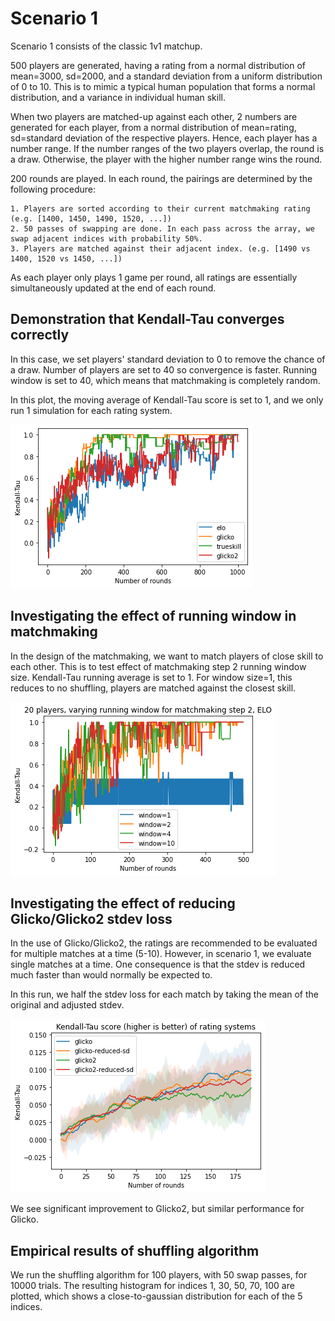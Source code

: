 # Scenario 1

Scenario 1 consists of the classic 1v1 matchup. 

500 players are generated, having a rating from a normal distribution of mean=3000, sd=2000, and a standard deviation from a uniform distribution of 0 to 10. This is to mimic a typical human population that forms a normal distribution, and a variance in individual human skill.

When two players are matched-up against each other, 2 numbers are generated for each player, from a normal distribution of mean=rating, sd=standard deviation of the respective players. Hence, each player has a number range. If the number ranges of the two players overlap, the round is a draw. Otherwise, the player with the higher number range wins the round.

200 rounds are played. In each round, the pairings are determined by the following procedure:

```
1. Players are sorted according to their current matchmaking rating (e.g. [1400, 1450, 1490, 1520, ...])
2. 50 passes of swapping are done. In each pass across the array, we swap adjacent indices with probability 50%.
3. Players are matched against their adjacent index. (e.g. [1490 vs 1400, 1520 vs 1450, ...])
```

As each player only plays 1 game per round, all ratings are essentially simultaneously updated at the end of each round.

## Demonstration that Kendall-Tau converges correctly

In this case, we set players' standard deviation to 0 to remove the chance of a draw. Number of players are set to 40 so convergence is faster. Running window is set to 40, which means that matchmaking is completely random.

In this plot, the moving average of Kendall-Tau score is set to 1, and we only run 1 simulation for each rating system.

![scenario1kendalltauconvergence](img/scenario1kendalltauconvergence.png)


## Investigating the effect of running window in matchmaking

In the design of the matchmaking, we want to match players of close skill to each other. This is to test effect of matchmaking step 2 running window size. Kendall-Tau running average is set to 1. For window size=1, this reduces to no shuffling, players are matched against the closest skill.

![scenario1poorconvergence](img/scenario1runningwindowconvergence.png)


## Investigating the effect of reducing Glicko/Glicko2 stdev loss

In the use of Glicko/Glicko2, the ratings are recommended to be evaluated for multiple matches at a time (5-10). However, in scenario 1, we evaluate single matches at a time. One consequence is that the stdev is reduced much faster than would normally be expected to.

In this run, we half the stdev loss for each match by taking the mean of the original and adjusted stdev.

![scenario1_reducedglickosd](img/scenario1_reducedglickosd.png)

We see significant improvement to Glicko2, but similar performance for Glicko.

## Empirical results of shuffling algorithm

We run the shuffling algorithm for 100 players, with 50 swap passes, for 10000 trials. The resulting histogram for indices 1, 30, 50, 70, 100 are plotted, which shows a close-to-gaussian distribution for each of the 5 indices.




